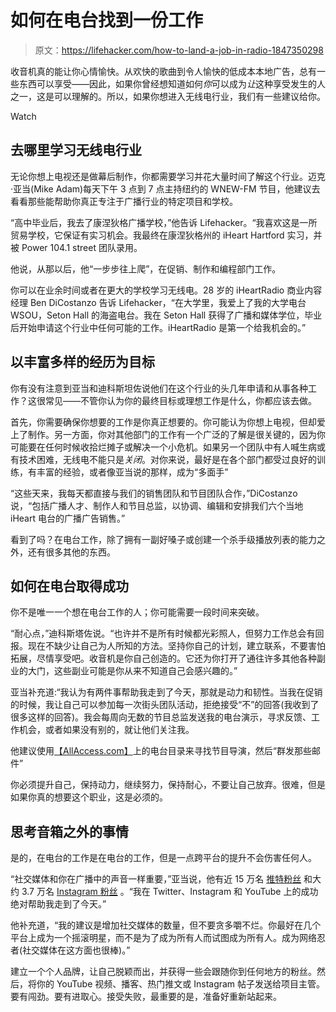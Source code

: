 # 如何在电台找到一份工作

> 原文：<https://lifehacker.com/how-to-land-a-job-in-radio-1847350298>

收音机真的能让你心情愉快。从欢快的歌曲到令人愉快的低成本本地广告，总有一些东西可以享受——因此，如果你曾经想知道如何*你*可以成为*让*这种享受发生的人之一，这是可以理解的。所以，如果你想进入无线电行业，我们有一些建议给你。

Watch

## 去哪里学习无线电行业

无论你想上电视还是做幕后制作，你都需要学习并花大量时间了解这个行业。迈克·亚当(Mike Adam)每天下午 3 点到 7 点主持纽约的 WNEW-FM 节目，他建议去看看那些能帮助你真正专注于广播行业的特定项目和学校。

“高中毕业后，我去了康涅狄格广播学校，”他告诉 Lifehacker。“我喜欢这是一所贸易学校，它保证有实习机会。我最终在康涅狄格州的 iHeart Hartford 实习，并被 Power 104.1 street 团队录用。

他说，从那以后，他“一步步往上爬”，在促销、制作和编程部门工作。

你可以在业余时间或者在更大的学校学习无线电。28 岁的 iHeartRadio 商业内容经理 Ben DiCostanzo 告诉 Lifehacker，“在大学里，我爱上了我的大学电台 WSOU，Seton Hall 的海盗电台。我在 Seton Hall 获得了广播和媒体学位，毕业后开始申请这个行业中任何可能的工作。iHeartRadio 是第一个给我机会的。”

## 以丰富多样的经历为目标

你有没有注意到亚当和迪科斯坦佐说他们在这个行业的头几年申请和从事各种工作？这很常见——不管你认为你的最终目标或理想工作是什么，你都应该去做。

首先，你需要确保你想要的工作是你真正想要的。你可能认为你想上电视，但却爱上了制作。另一方面，你对其他部门的工作有一个广泛的了解是很关键的，因为你可能要在任何时候收拾烂摊子或解决一个小危机。如果另一个团队中有人喊生病或有技术困难，无线电不能只是*关闭*。对你来说，最好是在各个部门都受过良好的训练，有丰富的经验，或者像亚当说的那样，成为“多面手”

“这些天来，我每天都直接与我们的销售团队和节目团队合作，”DiCostanzo 说，“包括广播人才、制作人和节目总监，以协调、编辑和安排我们六个当地 iHeart 电台的广播广告销售。”

看到了吗？在电台工作，除了拥有一副好嗓子或创建一个杀手级播放列表的能力之外，还有很多其他的东西。

## **如何在电台取得成功**

你不是唯一一个想在电台工作的人；你可能需要一段时间来突破。

“耐心点，”迪科斯塔佐说。“也许并不是所有时候都光彩照人，但努力工作总会有回报。现在不缺少让自己为人所知的方法。坚持你自己的计划，建立联系，不要害怕拓展，尽情享受吧。收音机是你自己创造的。它还为你打开了通往许多其他各种副业的大门，这些副业可能是你从来不知道自己会感兴趣的。”

亚当补充道:“我认为有两件事帮助我走到了今天，那就是动力和韧性。当我在促销的时候，我让自己可以参加每一次街头团队活动，拒绝接受“不”的回答(我收到了很多这样的回答)。我会每周向无数的节目总监发送我的电台演示，寻求反馈、工作机会，或者如果没有别的，就让他们关注我。

他建议使用[【AllAccess.com】](https://www.allaccess.com/)上的电台目录来寻找节目导演，然后“群发那些邮件”

你必须提升自己，保持动力，继续努力，保持耐心，不要让自己放弃。很难，但是如果你真的想要这个职业，这是必须的。

## **思考音箱之外的事情**

是的，在电台的工作是在电台的工作，但是一点跨平台的提升不会伤害任何人。

“社交媒体和你在广播中的声音一样重要，”亚当说，他有近 15 万名 [推特粉丝](https://twitter.com/MikeAdamOnAir) 和大约 3.7 万名 [Instagram 粉丝](https://www.instagram.com/mikeadamonair/?hl=en) 。“我在 Twitter、Instagram 和 YouTube 上的成功绝对帮助我走到了今天。”

他补充道，“我的建议是增加社交媒体的数量，但不要贪多嚼不烂。你最好在几个平台上成为一个摇滚明星，而不是为了成为所有人而试图成为所有人。成为网络忍者(社交媒体在这方面也很棒)。”

建立一个个人品牌，让自己脱颖而出，并获得一些会跟随你到任何地方的粉丝。然后，将你的 YouTube 视频、播客、热门推文或 Instagram 帖子发送给项目主管。要有闯劲。要有进取心。接受失败，最重要的是，准备好重新站起来。